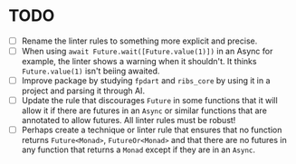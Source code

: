# TODO

- [ ] Rename the linter rules to something more explicit and precise.
- [ ] When using `await Future.wait([Future.value(1)])` in an Async for example, the linter shows a warning when it shouldn't. It thinks `Future.value(1)` isn't beiing awaited.
- [ ] Improve package by studying `fpdart` and `ribs_core` by using it in a project and parsing it through AI.
- [ ] Update the rule that discourages `Future` in some functions that it will allow it if there are futures in an `Async` or similar functions that are annotated to allow futures. All linter rules must be robust!
- [ ] Perhaps create a technique or linter rule that ensures that no function returns `Future<Monad>`, `FutureOr<Monad>` and that there are no futures in any function that returns a `Monad` except if they are in an `Async`.